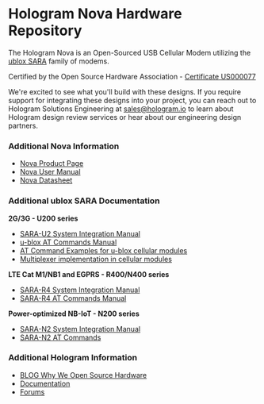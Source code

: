 # Hologram Nova Hardware Repository

The Hologram Nova is an Open-Sourced USB Cellular Modem utilizing the [ublox SARA](https://www.u-blox.com/en/product-search/field_product_form/sara-111) family of modems.

Certified by the Open Source Hardware Association - [Certificate US000077](http://certificate.oshwa.org/certification-directory/)

We're excited to see what you'll build with these designs. If you require support for integrating these designs into your project, you can reach out to Hologram Solutions Engineering at sales@hologram.io to learn about Hologram design review services or hear about our engineering design partners.

### Additional Nova Information

 - [Nova Product Page](https://hologram.io/nova/)
 - [Nova User Manual](https://hologram.io/docs/docs/reference/nova/user-manual/)
 - [Nova Datasheet](https://hologram.io/docs/reference/nova/datasheet/)

### Additional ublox SARA Documentation

**2G/3G - U200 series**
 - [SARA-U2 System Integration Manual](https://www.u-blox.com/sites/default/files/SARA-G3-U2_SysIntegrManual_%28UBX-13000995%29_0.pdf)
 - [u-blox AT Commands Manual](https://www.u-blox.com/sites/default/files/u-blox-CEL_ATCommands_%28UBX-13002752%29.pdf)
 - [AT Command Examples for u-blox cellular modules](https://www.u-blox.com/sites/default/files/AT-CommandsExamples_AppNote_%28UBX-13001820%29.pdf)
 - [Multiplexer implementation in cellular modules](https://www.u-blox.com/sites/default/files/products/documents/MuxImplementation_ApplicationNote_%28UBX-13001887%29.pdf)
 
**LTE Cat M1/NB1 and EGPRS - R400/N400 series**

 - [SARA-R4 System Integration Manual](https://www.u-blox.com/sites/default/files/SARA-R4_SysIntegrManual_%28UBX-16029218%29.pdf)
 - [SARA-R4 AT Commands Manual](https://www.u-blox.com/sites/default/files/SARA-R4_ATCommands_%28UBX-17003787%29.pdf)

**Power-optimized NB-IoT - N200 series**

 - [SARA-N2 System Integration Manual](https://www.u-blox.com/sites/default/files/SARA-N2_SysIntegrManual_%28UBX-17005143%29.pdf)
 - [SARA-N2 AT Commands](https://www.u-blox.com/sites/default/files/SARA-N2_ATCommands_%28UBX-16014887%29.pdf)

### Additional Hologram Information

 - [BLOG Why We Open Source Hardware](https://hologram.io/open-sourcing-our-hardware/)
 - [Documentation](https://hologram.io/docs/)
 - [Forums](https://community.hologram.io/)
